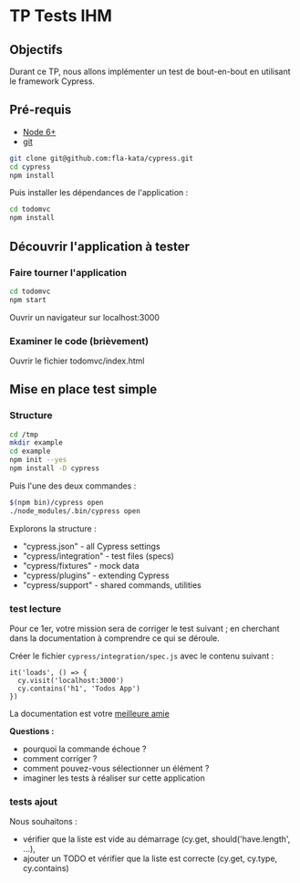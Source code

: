 TP Tests IHM
==================

## Objectifs

Durant ce TP, nous allons implémenter un test de bout-en-bout en utilisant le framework Cypress.

## Pré-requis
- [Node 6+](https://nodejs.org/)
- [git](https://git-scm.com)

```bash
git clone git@github.com:fla-kata/cypress.git
cd cypress
npm install
```

Puis installer les dépendances de l'application :
```bash
cd todomvc
npm install
```

## Découvrir l'application à tester

### Faire tourner l'application
```bash
cd todomvc
npm start

```

Ouvrir un navigateur sur localhost:3000

### Examiner le code (brièvement)

Ouvrir le fichier todomvc/index.html

## Mise en place test simple

### Structure

```bash
cd /tmp
mkdir example
cd example
npm init --yes
npm install -D cypress
```

Puis l'une des deux commandes :

```bash
$(npm bin)/cypress open
./node_modules/.bin/cypress open
```

Explorons la structure :

- "cypress.json" - all Cypress settings
- "cypress/integration" - test files (specs)
- "cypress/fixtures" - mock data
- "cypress/plugins" - extending Cypress
- "cypress/support" - shared commands, utilities

### test lecture

Pour ce 1er, votre mission sera de corriger le test suivant ; en cherchant dans la documentation à comprendre ce qui se déroule.

Créer le fichier `cypress/integration/spec.js` avec le contenu suivant :

```
it('loads', () => {
  cy.visit('localhost:3000')
  cy.contains('h1', 'Todos App')
})
```

La documentation est votre [meilleure amie](https://docs.cypress.io/)

**Questions :**

- pourquoi la commande échoue ?
- comment corriger ?
- comment pouvez-vous sélectionner un élément ?
- imaginer les tests à réaliser sur cette application

### tests ajout

Nous souhaitons :
- vérifier que la liste est vide au démarrage (cy.get, should('have.length', ...),
- ajouter un TODO et vérifier que la liste est correcte (cy.get, cy.type, cy.contains)



